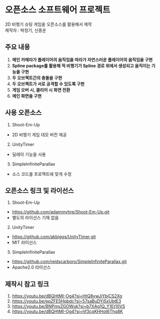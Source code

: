 # 오픈소스 소프트웨어 프로젝트

2D 비행기 슈팅 게임을 오픈소스를 활용해서 제작  
제작자 : 박정기, 신종운

## 주요 내용

1. **메인 카메라가 플레이어의 움직임을 따라가 자연스러운 플레이어의 움직임을 구현**
2. **Spline package를 활용해 적 비행기가 Spline 경로 위에서 생성되고 움직이는 기능을 구현**
3. **두 오브젝트간의 충돌을 구현**
4. **두 오브젝트가 서로 공격할 수 있도록 구현**
5. **게임 오버 시, 클리어 시 화면 전환**
6. **메인 화면을 구현**

## 사용 오픈소스

1. Shoot-Em-Up
- 2D 비행기 게임 데모 버전 제공
2. UnityTimer
- 딜레이 기능을 사용
3. SimpleInfiniteParallax
- 소스 코드를 프로젝트에 맞게 수정

## 오픈소스 링크 및 라이선스

1. Shoot-Em-Up
- https://github.com/adammyhre/Shoot-Em-Up.git
- 별도의 라이선스 기재 없음
2. UnityTimer
- https://github.com/akbiggs/UnityTimer.git
- MIT 라이선스
3. SimpleInfiniteParallax
- https://github.com/reidscarboro/SimpleInfiniteParallax.git
- Apache2.0 라이선스

## 제작시 참고 링크
1. https://youtu.be/dBQHtMI-Og4?si=HtQ8vwJiYbjCS2Xg
2. https://youtu.be/epZFE5Hpbdc?si=57saBuDYiSxUbtE3
3. https://youtu.be/BNPmyZGOWuk?si=b7XAg1Q_Y1Et10VS
4. https://youtu.be/dBQHtMI-Og4?si=hf3cqKHHoI6Thq8K
